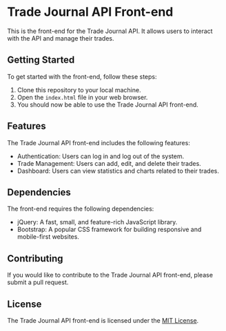 # Trade Journal API Front-end

This is the front-end for the Trade Journal API. It allows users to interact with the API and manage their trades.

## Getting Started

To get started with the front-end, follow these steps:

1. Clone this repository to your local machine.
2. Open the `index.html` file in your web browser.
3. You should now be able to use the Trade Journal API front-end.

## Features

The Trade Journal API front-end includes the following features:

- Authentication: Users can log in and log out of the system.
- Trade Management: Users can add, edit, and delete their trades.
- Dashboard: Users can view statistics and charts related to their trades.

## Dependencies

The front-end requires the following dependencies:

- jQuery: A fast, small, and feature-rich JavaScript library.
- Bootstrap: A popular CSS framework for building responsive and mobile-first websites.

## Contributing

If you would like to contribute to the Trade Journal API front-end, please submit a pull request.

## License

The Trade Journal API front-end is licensed under the [MIT License](LICENSE).
